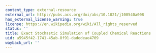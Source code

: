 ```yaml
---
content_type: external-resource
external_url: http://pubs.acs.org/doi/abs/10.1021/j100540a008
has_external_license_warning: true
license: https://en.wikipedia.org/wiki/All_rights_reserved
status: ''
title: Exact Stochastic Simulation of Coupled Chemical Reactions
uid: a5945f42-1741-45ab-8f91-dadedeae4709
wayback_url: ''
---
```

